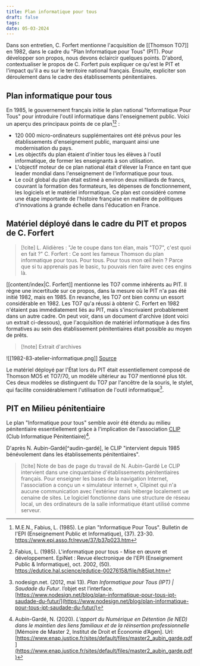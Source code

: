 ```yaml
---
title: Plan informatique pour tous
draft: false
tags: 
date: 05-03-2024
---
```

Dans son entretien, C. Forfert mentionne l'acquisition de [[Thomson TO7]] en 1982, dans le cadre du "Plan Informatique pour Tous" (PIT). Pour développer son propos, nous devons éclaircir quelques points. D'abord, contextualiser le propos de C. Forfert puis expliquer ce qu'est le PIT et l'impact qu'il a eu sur le territoire national français. Ensuite, expliciter son déroulement dans le cadre des établissements pénitentiaires. 

## Plan informatique pour tous
En 1985, le gouvernement français initie le plan national "Informatique Pour Tous" pour introduire l'outil informatique dans l'enseignement public. Voici un aperçu des principaux points de ce plan[^com-fabius-85][^com-fabius-85-2] :
- 120 000 micro-ordinateurs supplémentaires ont été prévus pour les établissements d'enseignement public, marquant ainsi une modernisation du pays.
- Les objectifs du plan étaient d'initier tous les élèves à l'outil informatique, de former les enseignants à son utilisation.
- L'objectif moteur de ce plan national était d'élever la France en tant que leader mondial dans l'enseignement de l'informatique pour tous.
- Le coût global du plan était estimé à environ deux milliards de francs, couvrant la formation des formateurs, les dépenses de fonctionnement, les logiciels et le matériel informatique.
Ce plan est considéré comme une étape importante de l'histoire française en matière de politiques d'innovations à grande échelle dans l'éducation en France.
## Matériel déployé dans le cadre du PIT et propos de C. Forfert

> [!cite] L. Alidières : "Je te coupe dans ton élan, mais "TO7", c'est quoi en fait ?"
> C. Forfert : Ce sont les fameux Thomson du plan informatique pour tous. Pour tous. Pour tous mon œil hein ? Parce que si tu apprenais pas le basic, tu pouvais rien faire avec ces engins là.

[[content/index|C. Forfert]] mentionne les TO7 comme inhérents au PIT. Il règne une incertitude sur ce propos, dans la mesure où le PIT n'a pas été initié 1982, mais en 1985. En revanche, les TO7 ont bien connu un essort considérable en 1982. Les TO7 qu'a réussi à obtenir C. Forfert en 1982 n'étaient pas immédiatement liés au PIT, mais s'inscrivaient probablement dans un autre cadre. On peut voir, dans un document d'archive (dont voici un extrait ci-dessous), que l'acquisition de matériel informatique à des fins formatives au sein des établissement pénitentiaires était possible au moyen de prêts.

> [!note] Extrait d'archives

 ![[1982-83-atelier-informatique.png]]
 [Source](https://data.decalog.net/enap1/Liens/DAP/DAP_RA_1983.pdf)


Le matériel déployé par l'État lors du PIT était essentiellement composé de Thomson MO5 et TO7/70, un modèle ultérieur au TO7 mentionné plus tôt. Ces deux modèles se distinguent du TO7 par l'ancêtre de la souris, le stylet, qui facilite considérablement l'utilisation de l'outil informatique[^nodesign].
## PIT en Milieu pénitentiaire
Le plan "Informatique pour tous" semble avoir été étendu au milieu pénitentiaire essentiellement grâce à l'implication de l'association [CLIP](https://assoclip.fr/) (Club Informatique Pénitentiaire)[^aubin-gardé].

D'après N. Aubin-Gardé[^audin-gardé], le CLIP "intervient depuis 1985 bénévolement dans les établissements pénitentiaires".

> [!cite] Note de bas de page du travail de N. Aubin-Gardé
> Le CLIP intervient dans une cinquantaine d'établissements pénitentiaires français. Pour enseigner les bases de la navigation Internet, l'association a conçu un « simulateur internet », Clipinet qui n'a aucune communication avec l'extérieur mais héberge localement ue cenaine de sites. Le logiciel fonctionne dans une structure de réseau local, un des ordinateurs de la salle informatique étant utilisé comme serveur.

[^com-fabius-85]: M.E.N., Fabius, L. (1985). Le plan "Informatique Pour Tous". Bulletin de l'EPI (Enseignement Public et Informatique), (37). 23-30. https://www.epi.asso.fr/revue/37/b37p023.htm
[^com-fabius-85-2]: Fabius, L. (1985). L'informatique pour tous - Mise en œuvre et développement. EpiNet : Revue électronique de l'EPI (Enseignement Public & Informatique), oct. 2002, (50). https://edutice.hal.science/edutice-00276158/file/h85ipt.htm
[^nodesign]: nodesign.net. (2012, mai 13). _Plan Informatique pour Tous (IPT) | Saudade du Futur_. l’objet est l’interface. [https://www.nodesign.net/blog/plan-informatique-pour-tous-ipt-saudade-du-futur/](https://www.nodesign.net/blog/plan-informatique-pour-tous-ipt-saudade-du-futur/)
[^aubin-gardé]: Aubin-Gardé, N. (2020). _L’apport du Numérique en Détention (le NED) dans le maintien des liens familiaux et de la réinsertion professionnelle_ [Mémoire de Master 2, Institut de Droit et Économie d’Agen]. Url: [https://www.enap.justice.fr/sites/default/files/master2_aubin_garde.pdf](https://www.enap.justice.fr/sites/default/files/master2_aubin_garde.pdf)
